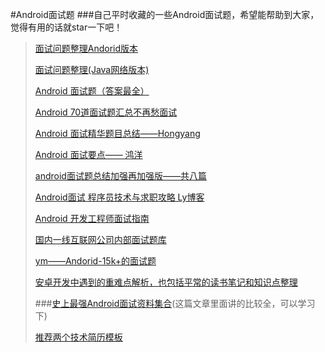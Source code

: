 #Android面试题
###自己平时收藏的一些Android面试题，希望能帮助到大家，觉得有用的话就star一下吧！
>[面试问题整理Andorid版本](http://imxie.cc/2015/11/12/%E9%9D%A2%E8%AF%95%E9%97%AE%E9%A2%98%E6%95%B4%E7%90%86Andorid%E7%89%88%E6%9C%AC/)
>
>[面试问题整理(Java网络版本)](http://imxie.cc/2015/11/10/%E9%9D%A2%E8%AF%95%E9%97%AE%E9%A2%98%E6%95%B4%E7%90%86%EF%BC%88Java%E7%BD%91%E7%BB%9C%E7%89%88%E6%9C%AC%EF%BC%89/)
>
>[Android 面试题（答案最全）](http://www.jobui.com/mianshiti/it/android/2682/)
>
>[Android 70道面试题汇总不再愁面试](http://www.cnblogs.com/kakafra/archive/2012/09/29/2708446.html)
>
>[Android 面试精华题目总结——Hongyang](http://blog.csdn.net/lmj623565791/article/details/24015867/)
>
>[Android 面试要点—— 鸿洋](http://mp.weixin.qq.com/s?__biz=MzAxMTI4MTkwNQ==&mid=2650820648&idx=1&sn=cb9ee924f2ded3358dd6c256803cc687&scene=23&srcid=0729WL1vtGGKGNKGnLiLTuyK#rd)
>
>[android面试题总结加强再加强版——共八篇](http://blog.csdn.net/superjunjin/article/category/1192401)
>
>[Android面试 程序员技术与求职攻略 Ly博客](http://www.yunsouvip.com/archives/tag/androidinterview)
>
>[Android 开发工程师面试指南](http://www.diycode.cc/wiki/androidinterview)
>
>[国内一线互联网公司内部面试题库](https://github.com/JackyAndroid/AndroidInterview-Q-A/blob/master/README-CN.md)
>
>[ym——Andorid-15k+的面试题](http://blog.csdn.net/cym492224103/article/details/38417927)
>
>[安卓开发中遇到的重难点解析，也包括平常的读书笔记和知识点整理](https://github.com/ZhaoKaiQiang/AndroidDifficultAnalysis)
>
>###[史上最强Android面试资料集合](http://www.jianshu.com/p/d1efe2f31b6d)(这篇文章里面讲的比较全，可以学习下)
>
>[推荐两个技术简历模板](http://j.codekk.com/blogs/detail/5705bcdf4a38205862ef476f)
>
>
>
